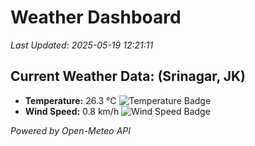 
# Weather Dashboard

_Last Updated: 2025-05-19 12:21:11_

## Current Weather Data: (Srinagar, JK)
- **Temperature:** 26.3 °C ![Temperature Badge](https://img.shields.io/badge/Temperature-Medium%20Temp-green)
- **Wind Speed:** 0.8 km/h ![Wind Speed Badge](https://img.shields.io/badge/Wind%20Speed-Light%20Wind-blue)

*Powered by Open-Meteo API*
